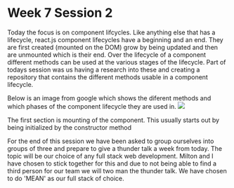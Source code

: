 # Week 7 Session 2

Today the focus is on component lifcycles. Like anything else that has a lifecycle, react.js component lifecycles have a beginning and an end. They are first created (mounted on the DOM) grow by being updated and then are unmounted which is their end.
Over the lifecycle of a component different methods can be used at the various stages of the lifecycle. Part of todays session was us having a research into these and creating a repository that contains the different methods usable in a component lifecycle.

Below is an image from google which shows the diferent methods and which phases of the component lifecycle they are used in.
<img src="https://drive.google.com/file/d/1fJwabimnl3AuG6daRn-pbymab_190VdR/view?usp=sharing" />

The first section is mounting of the component. This usually starts out by being initialized by the constructor method



For the end of this session we have been asked to group ourselves into groups of three and prepare to give a thunder talk a week from today. The topic will 
be our choice of any full stack web development. Milton and I have chosen to stick together for this and due to not being able to find a third person for 
our team we will two man the thunder talk. We have chosen to do 'MEAN' as our full stack of choice.
